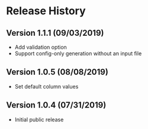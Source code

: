 # Release History

## Version 1.1.1 (09/03/2019)
* Add validation option
* Support config-only generation without an input file

## Version 1.0.5 (08/08/2019)
* Set default column values

## Version 1.0.4 (07/31/2019)
* Initial public release
